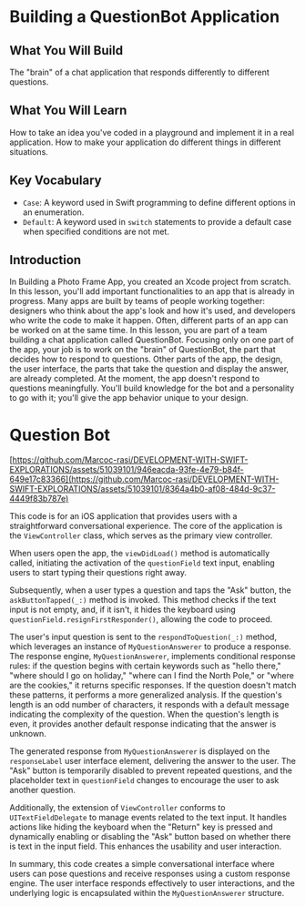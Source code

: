 # Building a QuestionBot Application

## What You Will Build
The "brain" of a chat application that responds differently to different questions.

## What You Will Learn
How to take an idea you've coded in a playground and implement it in a real application.
How to make your application do different things in different situations.

## Key Vocabulary
- `Case`: A keyword used in Swift programming to define different options in an enumeration.
- `Default`: A keyword used in `switch` statements to provide a default case when specified conditions are not met.

## Introduction
In Building a Photo Frame App, you created an Xcode project from scratch. In this lesson, you'll add important functionalities to an app that is already in progress.
Many apps are built by teams of people working together: designers who think about the app's look and how it's used, and developers who write the code to make it happen. Often, different parts of an app can be worked on at the same time.
In this lesson, you are part of a team building a chat application called QuestionBot. Focusing only on one part of the app, your job is to work on the "brain" of QuestionBot, the part that decides how to respond to questions. Other parts of the app, the design, the user interface, the parts that take the question and display the answer, are already completed.
At the moment, the app doesn't respond to questions meaningfully. You'll build knowledge for the bot and a personality to go with it; you'll give the app behavior unique to your design.


# Question Bot 

[https://github.com/Marcoc-rasi/DEVELOPMENT-WITH-SWIFT-EXPLORATIONS/assets/51039101/946eacda-93fe-4e79-b84f-649e17c83366](https://github.com/Marcoc-rasi/DEVELOPMENT-WITH-SWIFT-EXPLORATIONS/assets/51039101/8364a4b0-af08-484d-9c37-4449f83b787e) 

This code is for an iOS application that provides users with a straightforward conversational experience. The core of the application is the `ViewController` class, which serves as the primary view controller.

When users open the app, the `viewDidLoad()` method is automatically called, initiating the activation of the `questionField` text input, enabling users to start typing their questions right away.

Subsequently, when a user types a question and taps the "Ask" button, the `askButtonTapped(_:)` method is invoked. This method checks if the text input is not empty, and, if it isn't, it hides the keyboard using `questionField.resignFirstResponder()`, allowing the code to proceed.

The user's input question is sent to the `respondToQuestion(_:)` method, which leverages an instance of `MyQuestionAnswerer` to produce a response. The response engine, `MyQuestionAnswerer`, implements conditional response rules: if the question begins with certain keywords such as "hello there," "where should I go on holiday," "where can I find the North Pole," or "where are the cookies," it returns specific responses. If the question doesn't match these patterns, it performs a more generalized analysis. If the question's length is an odd number of characters, it responds with a default message indicating the complexity of the question. When the question's length is even, it provides another default response indicating that the answer is unknown.

The generated response from `MyQuestionAnswerer` is displayed on the `responseLabel` user interface element, delivering the answer to the user. The "Ask" button is temporarily disabled to prevent repeated questions, and the placeholder text in `questionField` changes to encourage the user to ask another question.

Additionally, the extension of `ViewController` conforms to `UITextFieldDelegate` to manage events related to the text input. It handles actions like hiding the keyboard when the "Return" key is pressed and dynamically enabling or disabling the "Ask" button based on whether there is text in the input field. This enhances the usability and user interaction.

In summary, this code creates a simple conversational interface where users can pose questions and receive responses using a custom response engine. The user interface responds effectively to user interactions, and the underlying logic is encapsulated within the `MyQuestionAnswerer` structure.
